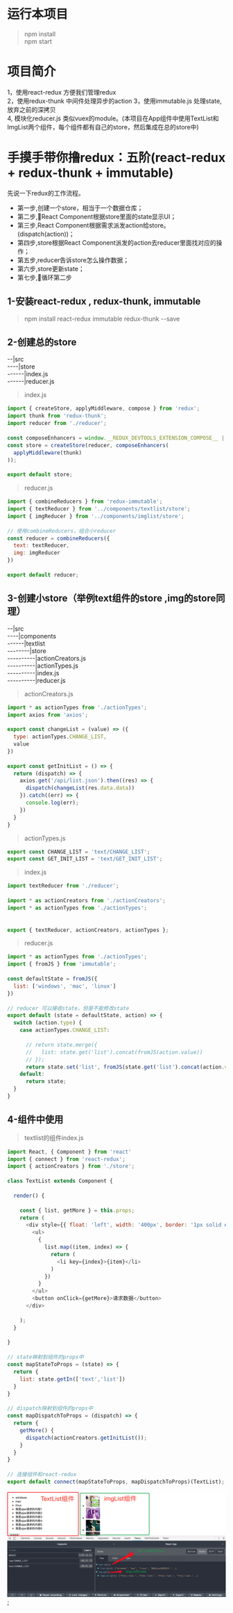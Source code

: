 
# 运行本项目
> npm install  
> npm start

# 项目简介
1，使用react-redux 方便我们管理redux  
2，使用redux-thunk 中间件处理异步的action
3，使用immutable.js 处理state,放弃之前的深拷贝  
4, 模块化reducer.js 类似vuex的module。(本项目在App组件中使用TextList和ImgList两个组件，每个组件都有自己的store，然后集成在总的store中)

# 手摸手带你撸redux：五阶(react-redux + redux-thunk + immutable)
先说一下redux的工作流程。
- 第一步,创建一个store，相当于一个数据仓库；
- 第二步,React Component根据store里面的state显示UI；
- 第三步,React Component根据需求派发action给store。(dispatch(action))；
- 第四步,store根据React Component派发的action去reducer里面找对应的操作；
- 第五步,reducer告诉store怎么操作数据；
- 第六步,store更新state；
- 第七步,循环第二步

## 1-安装react-redux , redux-thunk, immutable
> npm install react-redux immutable redux-thunk --save

## 2-创建总的store
--|src  
----|store  
------|index.js  
------|reducer.js  
  
>index.js  
```js
import { createStore, applyMiddleware, compose } from 'redux';
import thunk from 'redux-thunk';
import reducer from './reducer';

const composeEnhancers = window.__REDUX_DEVTOOLS_EXTENSION_COMPOSE__ || compose;
const store = createStore(reducer, composeEnhancers(
  applyMiddleware(thunk)
));

export default store;
```

>reducer.js
```js
import { combineReducers } from 'redux-immutable';
import { textReducer } from '../components/textlist/store';
import { imgReducer } from '../components/imglist/store';

// 使用combineReducers，组合小reducer
const reducer = combineReducers({
  text: textReducer,
  img: imgReducer
})

export default reducer;

```

## 3-创建小store（举例text组件的store ,img的store同理）
--|src  
----|components    
------|textlist    
--------|store  
----------|actionCreators.js   
----------|actionTypes.js   
----------|index.js   
----------|reducer.js   

>actionCreators.js 
```js
import * as actionTypes from './actionTypes';
import axios from 'axios';

export const changeList = (value) => ({
  type: actionTypes.CHANGE_LIST,
  value
})

export const getInitList = () => {
  return (dispatch) => {
    axios.get('/api/list.json').then((res) => {
      dispatch(changeList(res.data.data))
    }).catch((err) => {
      console.log(err);
    })
  }
}
```

>actionTypes.js  
```js
export const CHANGE_LIST = 'text/CHANGE_LIST';
export const GET_INIT_LIST = 'text/GET_INIT_LIST';
```

>index.js  
```js
import textReducer from './reducer';

import * as actionCreators from './actionCreators';
import * as actionTypes from './actionTypes';


export { textReducer, actionCreators, actionTypes };
```

>reducer.js  
```js
import * as actionTypes from './actionTypes';
import { fromJS } from 'immutable';

const defaultState = fromJS({
  list: ['windows', 'mac', 'linux']
})

// reducer 可以接收state，但是不能修改state
export default (state = defaultState, action) => {
  switch (action.type) {
    case actionTypes.CHANGE_LIST:
         
      // return state.merge({
      //   list: state.get('list').concat(fromJS(action.value))
      // });
      return state.set('list', fromJS(state.get('list').concat(action.value)));
    default:
      return state;
  }
}

```

## 4-组件中使用
> textlist的组件index.js 

```js
import React, { Component } from 'react'
import { connect } from 'react-redux';
import { actionCreators } from './store';

class TextList extends Component {

  render() {
    
    const { list, getMore } = this.props;
    return (
      <div style={{ float: 'left', width: '400px', border: '1px solid #eee' }}>
        <ul>
          {
            list.map((item, index) => {
              return (
                <li key={index}>{item}</li>
              )
            })
          }
        </ul>
        <button onClick={getMore}>请求数据</button>
      </div>

    );
  }

}

// state映射到组件的props中
const mapStateToProps = (state) => {
  return {
    list: state.getIn(['text','list'])
  }
}

// dispatch映射到组件的props中
const mapDispatchToProps = (dispatch) => {
  return {
    getMore() {
      dispatch(actionCreators.getInitList());
    }
  }
}

// 连接组件和react-redux
export default connect(mapStateToProps, mapDispatchToProps)(TextList);

```


![avatar](./pic/redux3.png);

